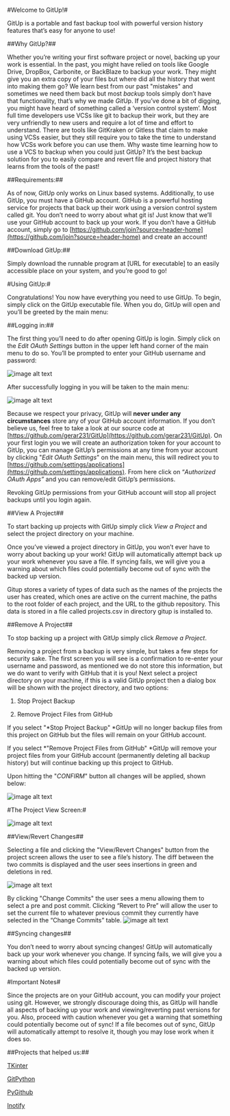 #Welcome to GitUp!#

GitUp is a portable and fast backup tool with powerful version history features that’s easy for anyone to use!

##Why GitUp?##

Whether you’re writing your first software project or novel, backing up your work is essential. In the past, you might have relied on tools like Google Drive, DropBox, Carbonite, or BackBlaze to backup your work. They might give you an extra copy of your files but where did all the history that went into making them go? We learn best from our past "mistakes" and sometimes we need them back but most *back*up tools simply don’t have that functionality, that’s why we made *Git*Up. If you’ve done a bit of digging, you might have heard of something called a ‘version control system’. Most full time developers use VCSs like git to backup their work, but they are very unfriendly to new users and require a lot of time and effort to understand. There are tools like GitKraken or Gitless that claim to make using VCSs easier, but they still require you to take the time to understand how VCSs work before you can use them. Why waste time learning how to use a VCS to backup when you could just GitUp? It’s the best backup solution for you to easily compare and revert file and project history that learns from the tools of the past!

##Requirements:##

As of now, GitUp only works on Linux based systems. Additionally, to use GitUp, you must have a GitHub account. GitHub is a powerful hosting service for projects that back up their work using a version control system called git. You don’t need to worry about what git is! Just know that we’ll use your GitHub account to back up your work. If you don’t have a GitHub account, simply go to [https://github.com/join?source=header-home](https://github.com/join?source=header-home) and create an account!

##Download GitUp:##

Simply download the runnable program at [URL for executable] to an easily accessible place on your system, and you’re good to go!

#Using GitUp:#

Congratulations! You now have everything you need to use GitUp. To begin, simply click on the GitUp executable file. When you do, GitUp will open and you’ll be greeted by the main menu:

##Logging in:##

The first thing you’ll need to do after opening GitUp is login. Simply click on the *Edit OAuth Settings* button in the upper left hand corner of the main menu to do so. You’ll be prompted to enter your GitHub username and password:

![image alt text](images/image_0.png)

After successfully logging in you will be taken to the main menu:

![image alt text](images/image_1.png)

Because we respect your privacy, GitUp will **never under any circumstances** store any of your GitHub account information. If you don’t believe us, feel free to take a look at our source code at [https://github.com/gerar231/GitUp](https://github.com/gerar231/GitUp). On your first login you we will create an authorization token for your account to GitUp, you can manage GitUp’s permissions at any time from your account by clicking "*Edit OAuth Settings*" on the main menu, this will redirect you to [https://github.com/settings/applications](https://github.com/settings/applications). From here click on “*Authorized OAuth Apps”* and you can remove/edit GitUp’s permissions. 

Revoking GitUp permissions from your GitHub account will stop all project backups until you login again.

##View A Project##

To start backing up projects with GitUp simply click *View a Project* and select the project directory on your machine.

Once you’ve viewed a project directory in GitUp, you won’t ever have to worry about backing up your work! GitUp will automatically attempt back up your work whenever you save a file. If syncing fails, we will give you a warning about which files could potentially become out of sync with the backed up version.

Gitup stores a variety of types of data such as the names of the projects the user has created, which ones are active on the current machine, the paths to the root folder of each project, and the URL to the github repository. This data is stored in a file called projects.csv in directory gitup is installed to.

##Remove A Project##

To stop backing up a project with GitUp simply click *Remove a Project*. 

Removing a project from a backup is very simple, but takes a few steps for security sake. The first screen you will see is a confirmation to re-enter your username and password, as mentioned we do not store this information, but we do want to verify with GitHub that it is you! Next select a project directory on your machine, if this is a valid GitUp project then a dialog box will be shown with the project directory, and two options:

1. Stop Project Backup

2. Remove Project Files from GitHub

If you select "*Stop Project Backup" *GitUp will no longer backup files from this project on GitHub but the files will remain on your GitHub account.

If you select *"Remove Project Files from GitHub" *GitUp will remove your project files from your GitHub account (permanently deleting all backup history) but will continue backing up this project to GitHub.

Upon hitting the "*CONFIRM*" button all changes will be applied, shown below:

![image alt text](images/image_2.png)

#The Project View Screen:#

![image alt text](images/image_3.png)

##View/Revert Changes##

Selecting a file and clicking the "View/Revert Changes" button from the project screen allows the user to see a file’s history. The diff between the two commits is displayed and the user sees insertions in green and deletions in red.

![image alt text](images/image_4.png)

By clicking "Change Commits" the user sees a menu allowing them to select a pre and post commit. Clicking “Revert to Pre” will allow the user to set the current file to whatever previous commit they currently have selected in the “Change Commits” table. ![image alt text](images/image_5.png)

##Syncing changes##

You don’t need to worry about syncing changes! GitUp will automatically back up your work whenever you change. If syncing fails, we will give you a warning about which files could potentially become out of sync with the backed up version.

#Important Notes#

Since the projects are on your GitHub account, you can modify your project using git. However, we strongly discourage doing this, as GitUp will handle all aspects of backing up your work and viewing/reverting past versions for you. Also, proceed with caution whenever you get a warning that something could potentially become out of sync! If a file becomes out of sync, GitUp will automatically attempt to resolve it, though you may lose work when it does so.

##Projects that helped us:##

[TKinter](https://docs.python.org/3/library/tk.html) 

[GitPython](https://gitpython.readthedocs.io/en/stable/)

[PyGithub](https://pygithub.readthedocs.io/en/latest/index.html) 

[Inotify](http://man7.org/linux/man-pages/man7/inotify.7.html)
